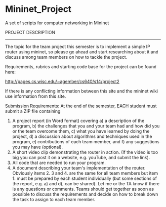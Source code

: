 # Mininet_Project
A set of scripts for computer networking in Mininet

PROJECT DESCRIPTION
*******************
The topic for the team project this semester is to implement a simple IP router using mininet, so please go ahead and start researching about it and discuss among team members on how to tackle the project.

Requirements, rubrics and starting code base for the project can be found here: 

http://pages.cs.wisc.edu/~agember/cs640/s14/project2

If there is any conflicting information between this site and the mininet wiki use information from this site.

Submission Requirements:
At the end of the semester, EACH student must submit a ZIP file containing
1. A project report (in Word format) covering
a) a description of the program,
b) the challenges that you and your team had  and how did you or the team overcome them,
c) what you have learned by doing the project,
d) a discussion about algorithms and techniques used in the program,
e) contributions of each team member,
and f) any suggestions you may have (optional).
2. A short video clip demonstrating the router in action. (If the video is too big you can post it on a website, e.g. youTube, and submit the link).
3. All code that are needed to run your program.
4. A document describing your team's implementation of the router.
Obviously items 2. 3 and 4. are the same for all team members but item 1. must be prepared by each student individually (but some sections of the report, e.g. a) and d), can be shared).
Let me or the TA know if there is any questions or comments.
Teams should get together as soon as possible to discuss the requirements and decide on how to break down the task to assign to each team member.
